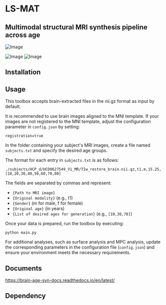 # LS-MAT

## Multimodal structural MRI synthesis pipeline across age

![Image](https://github.com/user-attachments/assets/148e2ecc-2d71-4b31-a3a4-78ab5ae98a66)



![Image](https://github.com/user-attachments/assets/41ebacab-60f2-4b02-92f7-5b4c818ebabd)
![Image](https://github.com/user-attachments/assets/e6772f6e-a776-4a3f-afff-d4f079fef383)


## Installation

## Usage

This toolbox accepts brain-extracted files in the nii.gz format as input by default.

It is recommended to use brain images aligned to the MNI template. If your images are not registered to the MNI template, adjust the configuration parameter in `config.json` by setting:

```
registration=true
```

In the folder containing your subject's MRI images, create a file named `subjects.txt` and specify the desired age groups.

The format for each entry in `subjects.txt` is as follows:

```
./subjects/HCP_d/HCD0627549_V1_MR/T1w_restore_brain.nii.gz,t1,m,15.25,[10,20,30,40,50,60,70,80]
```

The fields are separated by commas and represent:

* `{Path to MRI image}`
* `{Original modality}` (e.g., t1)
* `{Gender}` (m for male, f for female)
* `{Original age}` (in years)
* `{List of desired ages for generation}` (e.g., `[10,30,70]`)

Once your data is prepared, run the toolbox by executing:

```
python main.py
```

For additional analyses, such as surface analysis and MPC analysis, update the corresponding parameters in the configuration file (`config.json`) and ensure your environment meets the necessary requirements.


## Documents
https://brain-age-syn-docs.readthedocs.io/en/latest/

## Dependency

